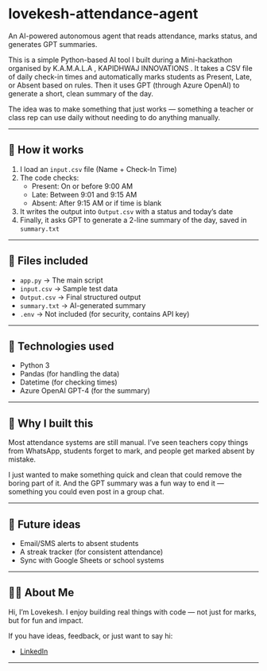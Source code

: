 # lovekesh-attendance-agent
 An AI-powered autonomous agent that reads attendance, marks status, and generates GPT summaries.

This is a simple Python-based AI tool I built during a Mini-hackathon organised by K.A.M.A.L.A , KAPIDHWAJ INNOVATIONS . It takes a CSV file of daily check-in times and automatically marks students as Present, Late, or Absent based on rules. Then it uses GPT (through Azure OpenAI) to generate a short, clean summary of the day.

The idea was to make something that just works — something a teacher or class rep can use daily without needing to do anything manually.

---

## 🔧 How it works

1. I load an `input.csv` file (Name + Check-In Time)
2. The code checks:
   - Present: On or before 9:00 AM
   - Late: Between 9:01 and 9:15 AM
   - Absent: After 9:15 AM or if time is blank
3. It writes the output into `Output.csv` with a status and today’s date
4. Finally, it asks GPT to generate a 2-line summary of the day, saved in `summary.txt`

---

## 📂 Files included

- `app.py` → The main script
- `input.csv` → Sample test data
- `Output.csv` → Final structured output
- `summary.txt` → AI-generated summary
- `.env` → Not included (for security, contains API key)

---

## 🤖 Technologies used

- Python 3
- Pandas (for handling the data)
- Datetime (for checking times)
- Azure OpenAI GPT-4 (for the summary)

---

## 📌 Why I built this

Most attendance systems are still manual. I’ve seen teachers copy things from WhatsApp, students forget to mark, and people get marked absent by mistake.

I just wanted to make something quick and clean that could remove the boring part of it. And the GPT summary was a fun way to end it — something you could even post in a group chat.

---

## 🚀 Future ideas

- Email/SMS alerts to absent students
- A streak tracker (for consistent attendance)
- Sync with Google Sheets or school systems

---

## 🙋‍♂️ About Me

Hi, I’m Lovekesh. I enjoy building real things with code — not just for marks, but for fun and impact.

If you have ideas, feedback, or just want to say hi:
- [LinkedIn](https://www.linkedin.com/in/lovekesh-524660370)

---

